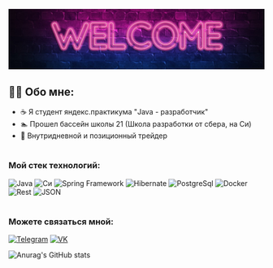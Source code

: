 ![Header](https://github.com/SurikovDA/surikovda/blob/develop/assets/maxresdefault_live1.jpg)
## 👨‍💻 Обо мне:
* ☕ Я студент яндекс.практикума "Java - разработчик"
* 🏊 Прошел бассейн школы 21 (Школа разработки от сбера, на Си)
* 🎯 Внутридневной и позиционный трейдер <br><br>

### Мой стек технологий:
![Java](https://img.shields.io/badge/-Java_11-lightgrey?style=for-the-badge&logo=oracle&logoColor=red)
![Cи](https://img.shields.io/badge/C-lightgrey?style=for-the-badge&logo=C&logoColor=6296CC)
![Spring Framework](https://img.shields.io/badge/-Spring-lightgrey?style=for-the-badge&logo=Spring&logoColor=green)
![Hibernate](https://img.shields.io/badge/-Hibernate_ORM-lightgrey?style=for-the-badge&logo=Hibernate)
![PostgreSql](https://img.shields.io/badge/-PostgreSql-lightgrey?style=for-the-badge&logo=PostgreSql&logoColor=black)
![Docker](https://img.shields.io/badge/-Docker-lightgrey?style=for-the-badge&logo=Docker)
![Rest](https://img.shields.io/badge/-Rest_API-lightgrey?style=for-the-badge)
![JSON](https://img.shields.io/static/v1?style=for-the-badge&message=JSON&color=lightgrey&logo=JSON&logoColor=FFFFFF&label=)
<br><br>


### Можете связаться мной:
[![Telegram](https://img.shields.io/badge/-Telegram-lightgrey?style=for-the-badge&logo=telegram)](https://t.me/SurikovDA)
[![VK](https://img.shields.io/badge/-ВКонтакте-lightgrey?style=for-the-badge&logo=vk)](https://vk.com/surikovda)

![Anurag's GitHub stats](https://github-readme-stats.vercel.app/api?username=SurikovDA&show_icons=true&hide=stars)

